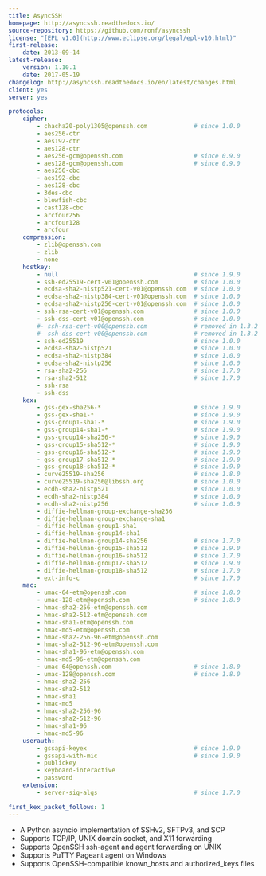 ```yaml
---
title: AsyncSSH
homepage: http://asyncssh.readthedocs.io/
source-repository: https://github.com/ronf/asyncssh
license: "[EPL v1.0](http://www.eclipse.org/legal/epl-v10.html)"
first-release:
    date: 2013-09-14
latest-release:
    version: 1.10.1
    date: 2017-05-19
changelog: http://asyncssh.readthedocs.io/en/latest/changes.html
client: yes
server: yes

protocols:
    cipher:
        - chacha20-poly1305@openssh.com             # since 1.0.0
        - aes256-ctr
        - aes192-ctr
        - aes128-ctr
        - aes256-gcm@openssh.com                    # since 0.9.0
        - aes128-gcm@openssh.com                    # since 0.9.0
        - aes256-cbc
        - aes192-cbc
        - aes128-cbc
        - 3des-cbc
        - blowfish-cbc
        - cast128-cbc
        - arcfour256
        - arcfour128
        - arcfour
    compression:
        - zlib@openssh.com
        - zlib
        - none
    hostkey:
        - null                                      # since 1.9.0
        - ssh-ed25519-cert-v01@openssh.com          # since 1.0.0
        - ecdsa-sha2-nistp521-cert-v01@openssh.com  # since 1.0.0
        - ecdsa-sha2-nistp384-cert-v01@openssh.com  # since 1.0.0
        - ecdsa-sha2-nistp256-cert-v01@openssh.com  # since 1.0.0
        - ssh-rsa-cert-v01@openssh.com              # since 1.0.0
        - ssh-dss-cert-v01@openssh.com              # since 1.0.0
        #- ssh-rsa-cert-v00@openssh.com             # removed in 1.3.2
        #- ssh-dss-cert-v00@openssh.com             # removed in 1.3.2
        - ssh-ed25519                               # since 1.0.0
        - ecdsa-sha2-nistp521                       # since 1.0.0
        - ecdsa-sha2-nistp384                       # since 1.0.0
        - ecdsa-sha2-nistp256                       # since 1.0.0
        - rsa-sha2-256                              # since 1.7.0
        - rsa-sha2-512                              # since 1.7.0
        - ssh-rsa
        - ssh-dss
    kex:
        - gss-gex-sha256-*                          # since 1.9.0
        - gss-gex-sha1-*                            # since 1.9.0
        - gss-group1-sha1-*                         # since 1.9.0
        - gss-group14-sha1-*                        # since 1.9.0
        - gss-group14-sha256-*                      # since 1.9.0
        - gss-group15-sha512-*                      # since 1.9.0
        - gss-group16-sha512-*                      # since 1.9.0
        - gss-group17-sha512-*                      # since 1.9.0
        - gss-group18-sha512-*                      # since 1.9.0
        - curve25519-sha256                         # since 1.8.0
        - curve25519-sha256@libssh.org              # since 1.0.0
        - ecdh-sha2-nistp521                        # since 1.0.0
        - ecdh-sha2-nistp384                        # since 1.0.0
        - ecdh-sha2-nistp256                        # since 1.0.0
        - diffie-hellman-group-exchange-sha256
        - diffie-hellman-group-exchange-sha1
        - diffie-hellman-group1-sha1
        - diffie-hellman-group14-sha1
        - diffie-hellman-group14-sha256             # since 1.7.0
        - diffie-hellman-group15-sha512             # since 1.9.0
        - diffie-hellman-group16-sha512             # since 1.7.0
        - diffie-hellman-group17-sha512             # since 1.9.0
        - diffie-hellman-group18-sha512             # since 1.7.0
        - ext-info-c                                # since 1.7.0
    mac:
        - umac-64-etm@openssh.com                   # since 1.8.0
        - umac-128-etm@openssh.com                  # since 1.8.0
        - hmac-sha2-256-etm@openssh.com
        - hmac-sha2-512-etm@openssh.com
        - hmac-sha1-etm@openssh.com
        - hmac-md5-etm@openssh.com
        - hmac-sha2-256-96-etm@openssh.com
        - hmac-sha2-512-96-etm@openssh.com
        - hmac-sha1-96-etm@openssh.com
        - hmac-md5-96-etm@openssh.com
        - umac-64@openssh.com                       # since 1.8.0
        - umac-128@openssh.com                      # since 1.8.0
        - hmac-sha2-256
        - hmac-sha2-512
        - hmac-sha1
        - hmac-md5
        - hmac-sha2-256-96
        - hmac-sha2-512-96
        - hmac-sha1-96
        - hmac-md5-96
    userauth:
        - gssapi-keyex                              # since 1.9.0
        - gssapi-with-mic                           # since 1.9.0
        - publickey
        - keyboard-interactive
        - password
    extension:
        - server-sig-algs                           # since 1.7.0

first_kex_packet_follows: 1
---
```

* A Python asyncio implementation of SSHv2, SFTPv3, and SCP
* Supports TCP/IP, UNIX domain socket, and X11 forwarding
* Supports OpenSSH ssh-agent and agent forwarding on UNIX
* Supports PuTTY Pageant agent on Windows
* Supports OpenSSH-compatible known_hosts and authorized_keys files
